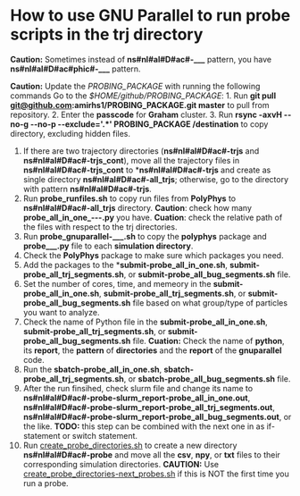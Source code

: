 # How to use GNU Parallel to run **probe** scripts in the **trj**   directory

**Caution:** Sometimes instead of **ns#nl#al#D#ac#-___** pattern, you have **ns#nl#al#D#ac#phic#-___** pattern.

**Caution:** Update the *PROBING_PACKAGE* with running the following commands Go to the *$HOME/github/PROBING_PACKAGE*:
    1. Run **git pull git@github.com:amirhs1/PROBING_PACKAGE.git master** to pull from repository.
    2. Enter the **passcode** for **Graham** cluster.
    3. Run **rsync -axvH --no-g --no-p --exclude='.*' PROBING_PACKAGE /destination** to copy directory, excluding hidden files.

1. If there are two trajectory directories (**ns#nl#al#D#ac#-trjs** and **ns#nl#al#D#ac#-trjs_cont**), move all the trajectory files in **ns#nl#al#D#ac#-trjs_cont** to ***ns#nl#al#D#ac#-trjs** and create as single directory **ns#nl#al#D#ac#-all_trjs**; otherwise, go to the directory with pattern **ns#nl#al#D#ac#-trjs**.
2. Run **probe_runfiles.sh** to copy run files from **PolyPhys** to **ns#nl#al#D#ac#-all_trjs** directory.
**Caution**: check how many **probe_all_in_one_---.py** you have.
**Cuation**: check the relative path of the files with respect to the trj directories.
3. Run **probe_gnuparallel-___.sh** to copy the **polyphys** package and **probe___.py** file to each **simulation directory**.
4. Check the **PolyPhys** package to make sure which packages you need.
5. Add the packages to the ***submit-probe_all_in_one.sh**, **submit-probe_all_trj_segments.sh**, or **submit-probe_all_bug_segments.sh** file.
6. Set the number of cores, time, and memeory in the **submit-probe_all_in_one.sh**, **submit-probe_all_trj_segments.sh**, or **submit-probe_all_bug_segments.sh** file based on what group/type of particles you want to analyze.
7. Check the name of Python file in the **submit-probe_all_in_one.sh**, **submit-probe_all_trj_segments.sh**, or **submit-probe_all_bug_segments.sh** file.
**Cuation:** Check the name of **python**, its **report**, the **pattern** of **directories** and the **report** of the **gnuparallel** code.
8. Run the **sbatch-probe_all_in_one.sh**, **sbatch-probe_all_trj_segments.sh**, or **sbatch-probe_all_bug_segments.sh** file.
9. After the run finsihed, check slurm file and change its name to **ns#nl#al#D#ac#-probe-slurm_report-probe_all_in_one.out**, **ns#nl#al#D#ac#-probe-slurm_report-probe_all_trj_segments.out**, **ns#nl#al#D#ac#-probe-slurm_report-probe_all_bug_segments.out**, or the like.
**TODO:** this step can be combined with the next one in as if-statement or switch statement.
10. Run [create_probe_directories.sh](./create_probe_directories.sh) to create a new directory **ns#nl#al#D#ac#-probe** and move all the **csv**, **npy**, or **txt** files to their corresponding simulation directories.
**CAUTION:** Use [create_probe_directories-next_probes.sh](./create_probe_directories-next_probes.sh) if this is NOT the first time you run a probe.
